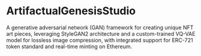 # ArtifactualGenesisStudio
A generative adversarial network (GAN) framework for creating unique NFT art pieces, leveraging StyleGAN2 architecture and a custom-trained VQ-VAE model for lossless image compression, with integrated support for ERC-721 token standard and real-time minting on Ethereum.
